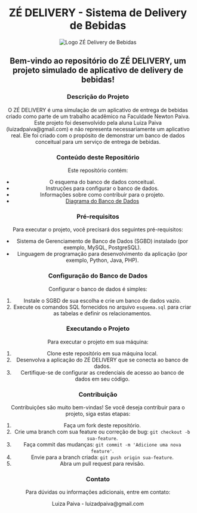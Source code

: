 <h1 align="center">ZÉ DELIVERY - Sistema de Delivery de Bebidas</h1>

<p align="center">
  <img src="https://github.com/adsluizapaiva/BD_zedelivery/raw/main/Logo-Z%C3%A9-Delivery-de-Bebidas.png" alt="Logo ZÉ Delivery de Bebidas">
</p>

<h2 align="center">Bem-vindo ao repositório do ZÉ DELIVERY, um projeto simulado de aplicativo de delivery de bebidas!</h2>

<h3 align="center">Descrição do Projeto</h3>

<p align="center">O ZÉ DELIVERY é uma simulação de um aplicativo de entrega de bebidas criado como parte de um trabalho acadêmico na Faculdade Newton Paiva. Este projeto foi desenvolvido pela aluna Luiza Paiva (luizadpaiva@gmail.com) e não representa necessariamente um aplicativo real. Ele foi criado com o propósito de demonstrar um banco de dados conceitual para um serviço de entrega de bebidas.</p>

<h3 align="center">Conteúdo deste Repositório</h3>

<p align="center">Este repositório contém:</p>

<ul align="center">
  <li>O esquema do banco de dados conceitual.</li>
  <li>Instruções para configurar o banco de dados.</li>
  <li>Informações sobre como contribuir para o projeto.</li>
  <li><a href="https://app.diagrams.net/#G1wJ6oesJNgAgG5enlLVo9y24HItuNXswm">Diagrama do Banco de Dados</a></li>
</ul>

<h3 align="center">Pré-requisitos</h3>

<p align="center">Para executar o projeto, você precisará dos seguintes pré-requisitos:</p>

<ul align="center">
  <li>Sistema de Gerenciamento de Banco de Dados (SGBD) instalado (por exemplo, MySQL, PostgreSQL).</li>
  <li>Linguagem de programação para desenvolvimento da aplicação (por exemplo, Python, Java, PHP).</li>
</ul>

<h3 align="center">Configuração do Banco de Dados</h3>

<p align="center">Configurar o banco de dados é simples:</p>

<ol align="center">
  <li>Instale o SGBD de sua escolha e crie um banco de dados vazio.</li>
  <li>Execute os comandos SQL fornecidos no arquivo <code>esquema.sql</code> para criar as tabelas e definir os relacionamentos.</li>
</ol>

<h3 align="center">Executando o Projeto</h3>

<p align="center">Para executar o projeto em sua máquina:</p>

<ol align="center">
  <li>Clone este repositório em sua máquina local.</li>
  <li>Desenvolva a aplicação do ZÉ DELIVERY que se conecta ao banco de dados.</li>
  <li>Certifique-se de configurar as credenciais de acesso ao banco de dados em seu código.</li>
</ol>

<h3 align="center">Contribuição</h3>

<p align="center">Contribuições são muito bem-vindas! Se você deseja contribuir para o projeto, siga estas etapas:</p>

<ol align="center">
  <li>Faça um fork deste repositório.</li>
  <li>Crie uma branch com sua feature ou correção de bug: <code>git checkout -b sua-feature</code>.</li>
  <li>Faça commit das mudanças: <code>git commit -m 'Adicione uma nova feature'</code>.</li>
  <li>Envie para a branch criada: <code>git push origin sua-feature</code>.</li>
  <li>Abra um pull request para revisão.</li>
</ol>

<h3 align="center">Contato</h3>

<p align="center">Para dúvidas ou informações adicionais, entre em contato:</p>

<p align="center">
  Luiza Paiva - luizadpaiva@gmail.com
</p>

